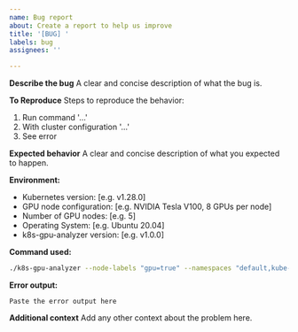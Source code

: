 ```yaml
---
name: Bug report
about: Create a report to help us improve
title: '[BUG] '
labels: bug
assignees: ''

---
```


**Describe the bug**
A clear and concise description of what the bug is.

**To Reproduce**
Steps to reproduce the behavior:
1. Run command '...'
2. With cluster configuration '...'
3. See error

**Expected behavior**
A clear and concise description of what you expected to happen.

**Environment:**
- Kubernetes version: [e.g. v1.28.0]
- GPU node configuration: [e.g. NVIDIA Tesla V100, 8 GPUs per node]
- Number of GPU nodes: [e.g. 5]
- Operating System: [e.g. Ubuntu 20.04]
- k8s-gpu-analyzer version: [e.g. v1.0.0]

**Command used:**
```bash
./k8s-gpu-analyzer --node-labels "gpu=true" --namespaces "default,kube-system"
```

**Error output:**
```
Paste the error output here
```

**Additional context**
Add any other context about the problem here.
